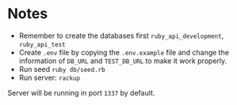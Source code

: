 # Notes
- Remember to create the databases first `ruby_api_development`, `ruby_api_test`
- Create `.env` file by copying the `.env.example` file and change the information of `DB_URL` and `TEST_DB_URL` to make it work properly.
- Run seed `ruby db/seed.rb`
- Run server: `rackup`

Server will be running in port `1337` by default.
